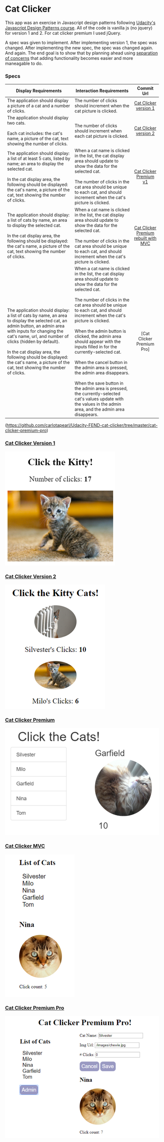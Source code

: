 # Cat Clicker

This app was an exercise in Javascript design patterns following [Udacity's Javascript Design Patterns course](https://www.udacity.com/course/javascript-design-patterns--ud989). All of the code is vanilla js (no jquery) for version 1 and 2. For cat clicker premium I used jQuery.

A spec was given to implement. After implementing version 1, the spec was changed. After implementing the new spec, the spec was changed again. And again. The end goal is to show that by planning ahead using [separation of concerns](http://en.wikipedia.org/wiki/Separation_of_concerns) that adding functionality becomes easier and more maneagable to do. 

### Specs

| Display Requirements | Interaction Requirements | Commit Url |
| ------------- | ------------- | :-------------: |
| The application should display a picture of a cat and a number of clicks. | The number of clicks should increment when the cat picture is clicked. | [Cat Clicker version 1](https://github.com/carlotapearl/Udacity-FEND-cat-clicker/tree/aa1702c813aff03ce502f8c3bbf6bd0278c28126)
| The application should display two cats.<br /><br />Each cat includes: the cat's name, a picture of the cat, text showing the number of clicks. | The number of clicks should increment when each cat picture is clicked. | [Cat Clicker version 2](https://github.com/carlotapearl/Udacity-FEND-cat-clicker/tree/dba000b90033c97b7a14a3c537a14153d9e6973e)
| The application should display: a list of at least 5 cats, listed by name; an area to display the selected cat.<br /><br />In the cat display area, the following should be displayed: the cat's name, a picture of the cat, text showing the number of clicks. | When a cat name is clicked in the list, the cat display area should update to show the data for the selected cat.<br /><br />The number of clicks in the cat area should be unique to each cat, and should increment when the cat's picture is clicked. | [Cat Clicker Premium v1](https://github.com/carlotapearl/Udacity-FEND-cat-clicker/tree/master/cat-clicker-premium)
| The application should display: a list of cats by name, an area to display the selected cat. <br /><br />In the cat display area, the following should be displayed: the cat's name, a picture of the cat, text showing the number of clicks. | When a cat name is clicked in the list, the cat display area should update to show the data for the selected cat.<br/><br/>The number of clicks in the cat area should be unique to each cat, and should increment when the cat's picture is clicked. | [Cat Clicker Premium  rebuilt with MVC](https://github.com/carlotapearl/Udacity-FEND-cat-clicker/tree/master/cat-clicker-MVC)
| The application should display: a list of cats by name, an area to display the selected cat, an admin button, an admin area with inputs for changing the cat's name, url, and number of clicks (hidden by default).<br /><br />In the cat display area, the following should be displayed: the cat's name, a picture of the cat, text showing the number of clicks. | When a cat name is clicked in the list, the cat display area should update to show the data for the selected cat.<br /><br />The number of clicks in the cat area should be unique to each cat, and should increment when the cat's picture is clicked.<br /><br />When the admin button is clicked, the admin area should appear with the inputs filled in for the currently-selected cat.<br /><br />When the cancel button in the admin area is pressed, the admin area disappears.<br /><br />When the save button in the admin area is pressed, the currently-selected cat's values update with the values in the admin area, and the admin area disappears. | [Cat Clicker Premium Pro]
(https://github.com/carlotapearl/Udacity-FEND-cat-clicker/tree/master/cat-clicker-premium-pro)

### [Cat Clicker Version 1](https://github.com/carlotapearl/Udacity-FEND-cat-clicker/tree/aa1702c813aff03ce502f8c3bbf6bd0278c28126)
![catclickerv1.png](images/catclickerv1.png)

### [Cat Clicker Version 2](https://github.com/carlotapearl/Udacity-FEND-cat-clicker/tree/dba000b90033c97b7a14a3c537a14153d9e6973e)
![catclickerv2.png](images/catclickerv2.PNG)

### [Cat Clicker Premium](https://github.com/carlotapearl/Udacity-FEND-cat-clicker/tree/master/cat-clicker-premium)
![cat-clicker-premium.PNG](images/cat-clicker-premium.PNG)

### [Cat Clicker MVC](https://github.com/carlotapearl/Udacity-FEND-cat-clicker/tree/master/cat-clicker-MVC)
![cat-clicker-premium.PNG](images/cat-clicker-mvc.PNG)

### [Cat Clicker Premium Pro](https://github.com/carlotapearl/Udacity-FEND-cat-clicker/tree/master/cat-clicker-premium-pro)
![cat-clicker-premium.PNG](images/cat-clicker-premium-pro.PNG)